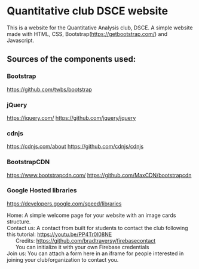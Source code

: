 # Quantitative club DSCE website
This is a website for the Quantitative Analysis club, DSCE. A simple website made with HTML, CSS, Bootstrap(https://getbootstrap.com/) and Javascript.

## Sources of the components used:

### Bootstrap
https://github.com/twbs/bootstrap

### jQuery
https://jquery.com/
https://github.com/jquery/jquery

### cdnjs
https://cdnjs.com/about
https://github.com/cdnjs/cdnjs

### BootstrapCDN
https://www.bootstrapcdn.com/
https://github.com/MaxCDN/bootstrapcdn

### Google Hosted libraries
https://developers.google.com/speed/libraries

Home: A simple welcome page for your website with an image cards structure.<br/>
Contact us: A contact from built for students to contact the club following this tutorial: https://youtu.be/PP4Tr0l08NE <br/>
&nbsp;&nbsp;&nbsp;&nbsp;&nbsp;&nbsp;Credits: https://github.com/bradtraversy/firebasecontact <br/>
&nbsp;&nbsp;&nbsp;&nbsp;&nbsp;&nbsp;You can initialize it with your own Firebase credentials<br/>
Join us: You can attach a form here in an iframe for people interested in joining your club/organization to contact you. 
            
  

